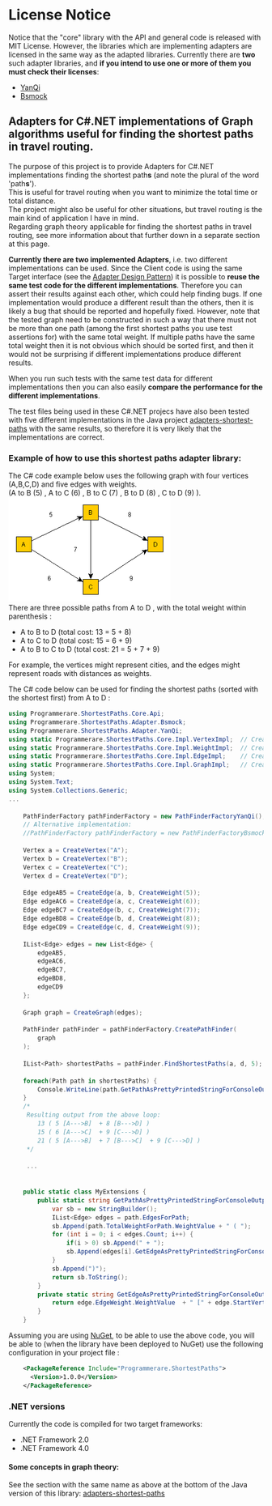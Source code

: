 # License Notice
Notice that the "core" library with the API and general code is released with MIT License.
However, the libraries which are implementing adapters are licensed in the same way as the adapted libraries.
Currently there are **two** such adapter libraries, and **if you intend to use one or more of them you must check their licenses**:
* [YanQi](https://github.com/TomasJohansson/adapters-shortest-paths-dotnet/tree/master/Programmerare.ShortestPaths.Adapter.YanQi)
* [Bsmock](https://github.com/TomasJohansson/adapters-shortest-paths-dotnet/tree/master/Programmerare.ShortestPaths.Adapter.Bsmock)


## Adapters for C#.NET implementations of Graph algorithms useful for finding the shortest paths in travel routing.

The purpose of this project is to provide Adapters for C#.NET implementations finding the shortest path**s** (and note the plural of the word 'path**s**').<br>
This is useful for travel routing  when you want to minimize the total time or total distance.<br>
The project might also be useful for other situations, but travel routing is the main kind of application I have in mind.<br>
Regarding graph theory applicable for finding the shortest paths in travel routing, see more information about that further down in a separate section at this page.
  
**Currently there are two implemented Adapters**, i.e. two different implementations can be used.
Since the Client code is using the same Target interface (see the [Adapter Design Pattern](https://en.wikipedia.org/wiki/Adapter_pattern)) it is possible to **reuse the same test code for the different implementations**.
Therefore you can assert their results against each other, which could help finding bugs. If one implementation would produce a different result than the others, then it is likely a bug that should be reported and hopefully fixed. However, note that the tested graph need to be constructed in such a way that there must not be more than one path (among the first shortest paths you use test assertions for) with the same total weight. If multiple paths have the same total weight then it is not obvious which should be sorted first, and then it would not be surprising if different implementations produce different results.

When you run such tests with the same test data for different implementations then you can also easily **compare the performance for the different implementations**.

The test files being used in these C#.NET projecs have also been tested with five different implementations in the Java project [adapters-shortest-paths](https://github.com/TomasJohansson/adapters-shortest-paths) with the same results, so therefore it is very likely that the implementations are correct.

### Example of how to use this shortest paths adapter library:

The C# code example below uses the following graph with four vertices (A,B,C,D) and five edges with weights.<br>(A to B (5) , A to C (6) , B to C (7)  , B to D (8) , C to D (9) ).<br>![alt text](images/shortest_paths_getting_started_example.gif "Logo Title Text 1")<br>
There are three possible paths from A to D , with the total weight within parenthesis : 
* A to B to D (total cost: 13 = 5 + 8)
* A to C to D (total cost: 15 = 6 + 9)
* A to B to C to D (total cost: 21 = 5 + 7 + 9)

For example, the vertices might represent cities, and the edges might represent roads with distances as weights.

The C# code below can be used for finding the shortest paths (sorted with the shortest first) from A to D :<br>

```C#
using Programmerare.ShortestPaths.Core.Api;
using Programmerare.ShortestPaths.Adapter.Bsmock;
using Programmerare.ShortestPaths.Adapter.YanQi;
using static Programmerare.ShortestPaths.Core.Impl.VertexImpl;	// CreateVertex
using static Programmerare.ShortestPaths.Core.Impl.WeightImpl;	// CreateWeight
using static Programmerare.ShortestPaths.Core.Impl.EdgeImpl;	// CreateEdge
using static Programmerare.ShortestPaths.Core.Impl.GraphImpl;	// CreateGraph
using System;
using System.Text;
using System.Collections.Generic;
...

	PathFinderFactory pathFinderFactory = new PathFinderFactoryYanQi();
	// Alternative implementation:
	//PathFinderFactory pathFinderFactory = new PathFinderFactoryBsmock();

	Vertex a = CreateVertex("A");
	Vertex b = CreateVertex("B");
	Vertex c = CreateVertex("C");
	Vertex d = CreateVertex("D");

	Edge edgeAB5 = CreateEdge(a, b, CreateWeight(5));
	Edge edgeAC6 = CreateEdge(a, c, CreateWeight(6));
	Edge edgeBC7 = CreateEdge(b, c, CreateWeight(7));
	Edge edgeBD8 = CreateEdge(b, d, CreateWeight(8));
	Edge edgeCD9 = CreateEdge(c, d, CreateWeight(9));

	IList<Edge> edges = new List<Edge> {
		edgeAB5,
		edgeAC6,
		edgeBC7,
		edgeBD8,
		edgeCD9
	};

	Graph graph = CreateGraph(edges);

	PathFinder pathFinder = pathFinderFactory.CreatePathFinder(
		graph
	);

	IList<Path> shortestPaths = pathFinder.FindShortestPaths(a, d, 5);

	foreach(Path path in shortestPaths) {
		Console.WriteLine(path.GetPathAsPrettyPrintedStringForConsoleOutput());
	}
	/*
	 Resulting output from the above loop:
		13 ( 5 [A--->B]  + 8 [B--->D] )
		15 ( 6 [A--->C]  + 9 [C--->D] )
		21 ( 5 [A--->B]  + 7 [B--->C]  + 9 [C--->D] )             
	 */
	 
	 ...
	 
	 
	public static class MyExtensions {
		public static string GetPathAsPrettyPrintedStringForConsoleOutput(this Path path) {
			var sb = new StringBuilder();
			IList<Edge> edges = path.EdgesForPath;
			sb.Append(path.TotalWeightForPath.WeightValue + " ( ");
			for (int i = 0; i < edges.Count; i++) {
				if(i > 0) sb.Append(" + ");
				sb.Append(edges[i].GetEdgeAsPrettyPrintedStringForConsoleOutput());
			}
			sb.Append(")");
			return sb.ToString();
		}
		private static string GetEdgeAsPrettyPrintedStringForConsoleOutput(this Edge edge) {
			return edge.EdgeWeight.WeightValue  + " [" + edge.StartVertex.VertexId + "--->" + edge.EndVertex.VertexId + "] ";		
		}
	}  
```
Assuming you are using [NuGet](https://www.nuget.org/), to be able to use the above code, you will be able to (when the library have been deployed to NuGet) use the following configuration in your project file :
```xml
    <PackageReference Include="Programmerare.ShortestPaths">
      <Version>1.0.0</Version>
    </PackageReference>
```

### .NET versions

Currently the code is compiled for two target frameworks:
* .NET Framework 2.0
* .NET Framework 4.0
     

#### Some concepts in graph theory:

See the section with the same name as above at the bottom of the Java version of this library:
[adapters-shortest-paths](https://github.com/TomasJohansson/adapters-shortest-paths)